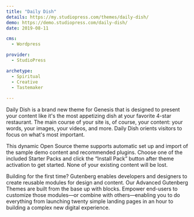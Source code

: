 ```yaml
---
title: "Daily Dish"
details: https://my.studiopress.com/themes/daily-dish/
demo: https://demo.studiopress.com/daily-dish/
date: 2019-08-11

cms: 
  - Wordpress

provider: 
  - StudioPress

archetype:
  - Spiritual
  - Creative
  - Tastemaker
  
---
```


Daily Dish is a brand new theme for Genesis that is designed to present your content like it's the most appetizing dish at your favorite 4-star restaurant. The main course of your site is, of course, your content: your words, your images, your videos, and more. Daily Dish orients visitors to focus on what's most important.

This dynamic Open Source theme supports automatic set up and import of the sample demo content and recommended plugins. Choose one of the included Starter Packs and click the “Install Pack” button after theme activation to get started. None of your existing content will be lost.

Building for the first time? Gutenberg enables developers and designers to create reusable modules for design and content. Our Advanced Gutenberg Themes are built from the base up with blocks. Empower end-users to customize those modules—or combine with others—enabling you to do everything from launching twenty simple landing pages in an hour to building a complex new digital experience.
